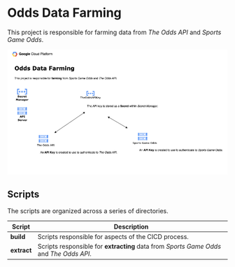 # Odds Data Farming

This project is responsible for farming data from *The Odds API* and *Sports Game Odds*.

![Odds Data Scraping Diagram](./diagrams/odds.png "Odds Data Scraping Diagram")

## Scripts

The scripts are organized across a series of directories.

| Script      | Description |
| ----------- | ----------- |
| **build** | Scripts responsible for aspects of the CICD process. |
| **extract** | Scripts responsible for **extracting** data from *Sports Game Odds* and *The Odds API*. |
